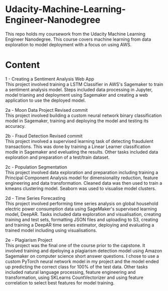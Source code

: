 # Udacity-Machine-Learning-Engineer-Nanodegree
This repo holds my coursework from the Udacity Machine Learning Engineer Nanodegree. This course covers machine learning from data exploration to model deployment with a focus on using AWS.

# Content

1 - Creating a Sentiment Analysis Web App  
This project involved training a LSTM Classifier in AWS's Sagemaker to train a sentiment analysis model. Steps included data processing in Jupyter, model trianing and deployment using Sagemaker and creating a web application to use the deployed model.  

2a - Moon Data Project	Revised commit  
This project involved building a custom neural network binary classification model in Sagemaker, training and deploying the model and testing its accuracy.  

2b - Fraud Detection	Revised commit  
This project involved a supervised learning task of detecting fraudulent transactions. This was done by training a Linear Learner classification modle in Sagemaker and eveluating the results. Other tasks included data exploration and preparation of a test/train dataset.  

2c - Population Segmentation  
This project involved data exploration and preparation including training a Principal Component Analysis model for dimensionality reduction, feature engineering and data transformation. Cleaned data was then used to train a kmeans clustering model. Seaborn was used to visualise model clusters.  

2d - Time Series Forecasting  
This project involved performing time series analysis on global household electric power consumption data using SageMaker's supervised learning model, DeepAR. Tasks included data exploration and visualisation, creating training and test sets, formatting JSON files and uploading to S3, creating and training a DeepAR time series estimator, deploying and evaluating a trained model including using visualisations.  

2e - Plagiarism Project  
This project was the final one of the course prior to the capstone. It involved training and dpeloying a plagiarism detection model using Amazon Sagemaker on computer science short answer questions. I chose to use a custom PyTorch neural network model in my project and the model ended up predicting the correct class for 100% of the test data. Other tasks included natural language processing, feature engineering and transformation, using SKLearns CountVectorizer and using feature correlation to select best features for model training.
